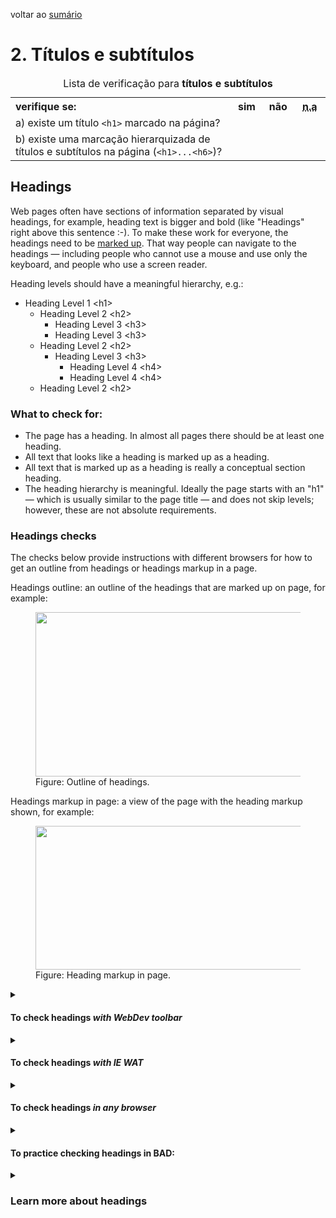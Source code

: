 voltar ao [sumário](README.md)

# 2. Títulos e subtítulos

<table>
<caption>Lista de verificação para <strong>títulos e subtítulos</strong></caption>
 <tr>
  <th style="width:70%; text-align:left;">verifique se:</th>
  <th style="width:10%">sim</th>
  <th style="width:10%">não</th>
  <th style="width:10%"><abbr title="não aplicável">n.a</abbr></th>
 </tr>
 <tr>
  <td>a) existe um título <code>&lt;h1&gt;</code> marcado na página?</td>
  <td></td>
  <td></td>
  <td></td>
 </tr>
 <tr>
  <td>b) existe uma marcação hierarquizada de títulos e subtítulos na página (<code>&lt;h1&gt;...&lt;h6&gt;</code>)?</td>
  <td></td>
  <td></td>
  <td></td>
 </tr>
</table>
<h2 id="headings">Headings</h2>
<p>Web pages often have sections of information separated by visual headings, for example, heading text is bigger and bold (like &quot;Headings&quot; right above this sentence :-). To make these work for everyone, the headings need to be <a href="#markup" class="termref">marked up</a>. That way people can navigate to the headings — including people who cannot use a mouse and use only the keyboard, and people who use a screen reader.</p>
<p class="listintro">Heading levels should have a meaningful hierarchy, e.g.: </p>
<ul class="listafterpul listtight">
  <li>Heading Level 1 &lt;h1&gt;
    <ul>
      <li>Heading Level 2 &lt;h2&gt;
        <ul>
          <li>Heading Level 3 &lt;h3&gt;</li>
          <li>Heading Level 3 &lt;h3&gt;</li>
        </ul>
      </li>
      <li>Heading Level 2 &lt;h2&gt;
        <ul>
          <li>Heading Level 3 &lt;h3&gt;
            <ul>
              <li>Heading Level 4 &lt;h4&gt;</li>
              <li>Heading Level 4 &lt;h4&gt;</li>
            </ul>
          </li>
        </ul>
      </li>
      <li>Heading Level 2 &lt;h2&gt; </li>
    </ul>
  </li>
</ul>
<h3 class="whathead" id="headingswhattocheck">What to check for:</h3>
<ul>
  <li>The page has a heading. In almost all pages there should be at least one heading.</li>
  <li>All text that looks like a heading is marked up as a heading.</li>
  <li>All text that is marked up as a heading is really a conceptual section heading.</li>
  <li>The heading  hierarchy is meaningful. Ideally the page starts with an &quot;h1&quot; — which is usually similar to the page title — and does not skip levels; however, these are not absolute requirements.</li>
</ul>
<h3>Headings checks</h3>
<p class="listintro">The checks below provide instructions with different browsers for how to get an outline from headings or headings markup in a page.</p>
<p>Headings outline: an outline of the headings that are marked up on page, for example:</p>
<figure class="shrink-wrap">
  <div class="figcontent"><img src="/WAI/content-images/preliminary/headings-outline.png" alt="" width="674" height="263" /></div>
  <figcaption class="figcaption">Figure: Outline of headings.</figcaption>
</figure>
<p>Headings markup in page: a view of the page with the heading markup shown, for example:</p>
<figure class="shrink-wrap">
  <div class="figcontent"><img src="/WAI/content-images/preliminary/headings-in-page.png" alt="" width="674" height="230" /></div>
  <figcaption class="figcaption">Figure: Heading markup in page.</figcaption>
</figure>
<details><summary>
    <h4>To check headings <em>with WebDev toolbar</em></h4>
  </summary>
  <div>
    <h5 class="listintro">Headings outline:</h5>
    <ol>
    <li>Open the web page you are checking.</li>
    <li>In the toolbar, select &quot;Information&quot;, then &quot;View Document Outline&quot;.Or, with the keyboard: Alt+T, W (to Web Developer Extension), I, M<br />
      <em>A new page opens with the outline</em>. </li>
    <li>Non-visual checks:
      <ul>
        <li>Are headings listed. If there are no headings marked up, it will say &quot;0 headings&quot;.</li>
        <li>Does the outline start with [H1] and follow a meaningful hierarchy? (That&#39;s not required, but strongly suggested.)</li>
      </ul>
    </li>
    <li>Visual checks: Compare the Document Outline to the visual rendering of the page.
      <ul>
        <li>Are the things that look like headings on the page listed in the Document Outline?</li>
        <li>Are there things in the Document Outline that aren&#39;t really headings? </li>
      </ul>
    </li>
  </ol>
    <h5 class="listintro">Heading markup in the page: </h5>
    <ol>
    <li>Open the web page you are checking.</li>
    <li>In the toolbar, select &quot;Outline&quot;, then &quot;Show Element Tags Names When Outlining&quot;. Or, with the keyboard: Alt+T, W (to Web Developer Extension), O, S<br />
    </li>
    <li>In the toolbar, select &quot;Outline&quot;, then &quot;Outline Headings&quot;. Or, with the keyboard: Alt+T, W (to Web Developer Extension), O, H<br />
      <em>The headings will be outlined and &lt;h1&gt;, &lt;h2&gt;, etc. icons will be before the headings.</em> </li>
    <li>Anything that is a functional heading should have a heading icon before it.</li>
    <li>Anything that is a <b>not</b> functional heading should <b>not</b> have a heading icon before it.</li>
  </ol>
  </div>
</details>
<details><summary>
    <h4>To check headings <em>with IE WAT</em></h4>
  </summary>
  <div>
    <h5 class="listintro">Headings outline:</h5>
    <ol>
    <li>Open the web page you are checking.</li>
    <li>In the toolbar, select &quot;Structure&quot;, then &quot;Heading Structure&quot;. Or, with the keyboard: Ctrl/cmd+Alt+6, then down arrow  to &quot;Heading structure&quot;.<br />
      <em>A new page opens with the outline.</em> </li>
    <li>Non-visual checks:
      <ul>
        <li>Are headings listed? If there are no headings marked up, it will say &quot;0 headings&quot;.</li>
        <li>Does the outline start with [H1] and follow a meaningful hierarchy? (That&#39;s not required, but strongly suggested.)</li>
      </ul>
    </li>
    <li>Visual checks: Compare the Document Outline to the visual rendering of the page.
      <ul>
        <li>Are the things that look like headings on the page listed in the Document Outline?</li>
        <li>Are there things in the Document Outline that aren&#39;t really headings? </li>
      </ul>
    </li>
  </ol>
    <h5 class="listintro">Heading markup in the page:</h5>
    <ol>
    <li>Open the web page you are checking.</li>
    <li>In the toolbar, select &quot;Structure&quot;, then &quot;Headings&quot;. Or, with the keyboard: Ctrl/cmd+Alt+6, then down arrow  to &quot;Headings&quot;.<br />
      <em>Headings will be surrounded with &lt;h1&gt;, &lt;h2&gt;, etc. icons in purple text on a light background.</em></li>
    <li>Anything that is a functional heading should have a heading icon before it.</li>
    <li>Anything that is a <b>not</b> functional heading should <b>not</b> have a heading icon before it.</li>
  </ol>
  </div>
</details>
<details><summary>
    <h4>To check headings <em> in any browser</em></h4>
  </summary>
  <div>
    <h5 class="listintro">Headings outline:</h5>
    <ol>
    <li>In any browser, open the <a href="http://validator.w3.org/">W3C HTML Validator (The W3C Markup Validation Service)</a>.</li>
    <li>In the Address field, type the URI (e.g., www.w3.org).</li>
    <li>Click the More Options link.</li>
    <li>Select the Outline checkbox.</li>
    <li>Click the Check button.<br />
      <em>The results page appears (with title starting either [Valid] or [Invalid]).</em> </li>
    <li>In the results page, near the top, at the end of the &quot;Jump to:&quot; line, click the Outline text link.</li>
    <li>Non-visual checks:
      <ul>
        <li>Is there anything there? If there is no text between &quot;Below is an outline for this document, automatically generated from the heading tags (&lt;h1&gt; through &lt;h6&gt;.)&quot; and &quot;If this does not look like a real outline...&quot; it means there are no headings marked up on the page.</li>
        <li>Does the outline start with [H1] and follow a meaningful hierarchy? (That&#39;s not required, but strongly suggested.)</li>
      </ul>
    </li>
    <li>Visual checks: Compare the Document Outline to the visual rendering of the page.
      <ul>
        <li>Are the things that look like headings on the page listed in the Document Outline?</li>
        <li>Are there things in the Document Outline that aren&#39;t really headings? </li>
      </ul>
    </li>
  </ol>
    <h5 class="listintro">Heading markup in the page:</h5>
    <ol>
    <li>Open <a href="http://wave.webaim.org/">WAVE</a> web accessibility evaluation tool.</li>
    <li>Type the website address in the box after &quot;Enter the URL of the web site you want to evaluate:&quot;</li>
    <li>Click the &quot;WAVE this page!&quot; button.<br />
      <em>Your web page will show up in the browser with lots of little icons on it.</em> </li>
    <li>Anything that is a functional heading should have a heading icon (<img src="/WAI/content-images/preliminary/h1.png" alt="H1 WAVE Tool Icon" />, <img src="/WAI/content-images/preliminary/h2.png" alt="H2 WAVE Tool Icon" />, <img src="/WAI/content-images/preliminary/h3.png" alt="H3 WAVE Tool Icon" />, etc.) before it.</li>
    <li>Anything that is a <b>not</b> functional heading should <b>not</b> have a heading icon before it.</li>
  </ol>
  </div>
</details>
<details><summary>
    <h4 id="bad-headings">To practice checking headings in BAD:</h4>
  </summary>
  <div>
    <h5 class="listintro">Headings outline:</h5>
    <ul>
    <li>Follow  one of the instructions under &quot;Headings outline&quot; above and use the accessible News page: <code><a href="https://www.w3.org/WAI/demos/bad/after/news">www.w3.org/WAI/demos/bad/after/news</a></code>. Notice there is a nice hierarchical outline.</li>
    <li>Next, use the inaccessible News page: <code><a href="https://www.w3.org/WAI/demos/bad/before/news">www.w3.org/WAI/demos/bad/before/news</a></code>. (In HTML Validator, the &quot;Check&quot; button might now say &quot;Revalidate&quot;.) Notice there is just one heading.</li>
  </ul>
    <h5 class="listintro">Heading markup in the page:</h5>
    <ul>
    <li>Start by visually looking at the inaccessible BAD news page: <a href="https://www.w3.org/WAI/demos/bad/before/news.html"><code>www.w3.org/WAI/demos/bad/before/news</code></a>. What looks like headings? <i>(Citylights News, Heat wave linked to temperatures, Man Gets Nine Months in Violin Case, ...)</i></li>
    <li>Next, see how it should look. Follow one of the instructions for &quot;Heading markup in the page&quot; above on the accessible News page: <code><a href="https://www.w3.org/WAI/demos/bad/after/home">www.w3.org/WAI/demos/bad/after/home</a></code>. Notice the headings have icons next to them.</li>
    <li>Next, see what it looks like when headings are not marked up. Use the inaccessible News page: <code><a href="https://www.w3.org/WAI/demos/bad/before/home">www.w3.org/WAI/demos/bad/before/home</a></code>. Notice there is text that visually looks like headings, but does not have headings icons next to it. (With WAVE, there are yellow icons with &quot;h?&quot; because it thinks these might be headings.)</li>
  </ul>
  </div>
</details>
<details><summary>
    <h3 id="headingsmore">Learn more about headings</h3>
  </summary>
  <div>
    <ul>
    <li><a href="https://www.w3.org/TR/UNDERSTANDING-WCAG20/content-structure-separation-programmatic.html">Info and Relationships</a> - Understanding Success Criterion 1.3.1 for WCAG 2.0 (Level A)</li>
    <li><a href="https://www.w3.org/TR/UNDERSTANDING-WCAG20/navigation-mechanisms-descriptive.html">Headings and Labels</a> - Understanding Success Criterion 2.4.6 for WCAG 2.0 (Level AA)</li>
    <li><a href="https://www.w3.org/TR/UNDERSTANDING-WCAG20/navigation-mechanisms-headings.html">Section Headings</a> - Understanding Success Criterion 2.4.10 for WCAG 2.0 (Level AAA)</li>
  </ul>
  </div>
</details>
